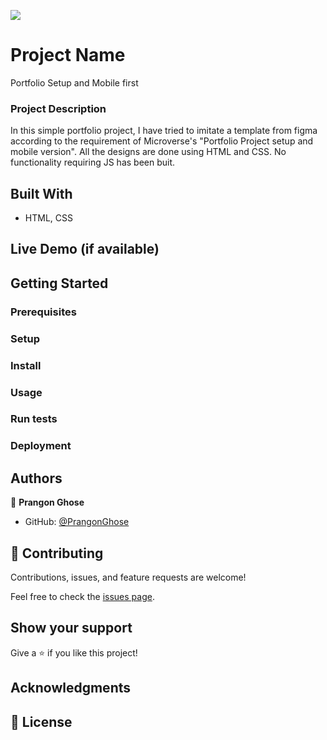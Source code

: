 ![](https://img.shields.io/badge/Microverse-blueviolet)

# Project Name

Portfolio Setup and Mobile first

### Project Description

In this simple portfolio project, I have tried to imitate a template from figma according to the requirement of Microverse's "Portfolio Project setup and mobile version". All the designs are done using HTML and CSS. No functionality requiring JS has been buit.

## Built With

- HTML, CSS

## Live Demo (if available)

## Getting Started

### Prerequisites

### Setup

### Install

### Usage

### Run tests

### Deployment



## Authors

👤 **Prangon Ghose**

- GitHub: [@PrangonGhose](https://github.com/PrangonGhose)

## 🤝 Contributing

Contributions, issues, and feature requests are welcome!

Feel free to check the [issues page](../../issues/).

## Show your support

Give a ⭐️ if you like this project!

## Acknowledgments


## 📝 License
